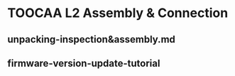 ﻿---
sidebar_position: 2
sidebar_label: TOOCAA L2 Assembly & Connection
---

# TOOCAA L2 Assembly & Connection
## unpacking-inspection&assembly.md
## firmware-version-update-tutorial
